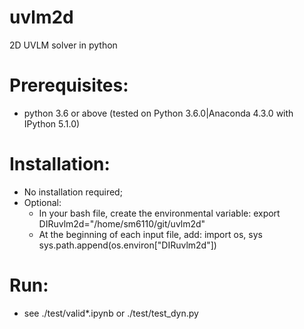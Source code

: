 # uvlm2d
2D UVLM solver in python


# Prerequisites: 
- python 3.6 or above (tested on Python 3.6.0|Anaconda 4.3.0 with IPython 5.1.0)


# Installation:
- No installation required;
- Optional: 
    - In your bash file, create the environmental variable:
    export DIRuvlm2d="/home/sm6110/git/uvlm2d"
    - At the beginning of each input file, add:
    import os, sys
    sys.path.append(os.environ["DIRuvlm2d"])
    

# Run:
- see ./test/valid*.ipynb or ./test/test_dyn.py
